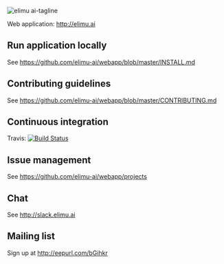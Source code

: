 ![elimu ai-tagline](https://user-images.githubusercontent.com/15718174/28230075-c42d3e8e-68e5-11e7-8d97-c99d9c7c322e.png)

Web application: http://elimu.ai

## Run application locally
See https://github.com/elimu-ai/webapp/blob/master/INSTALL.md

## Contributing guidelines
See https://github.com/elimu-ai/webapp/blob/master/CONTRIBUTING.md

## Continuous integration
Travis: [![Build Status](https://travis-ci.org/elimu-ai/webapp.svg)](https://travis-ci.org/elimu-ai/webapp)

## Issue management
See https://github.com/elimu-ai/webapp/projects

## Chat
See http://slack.elimu.ai

## Mailing list
Sign up at http://eepurl.com/bGihkr

